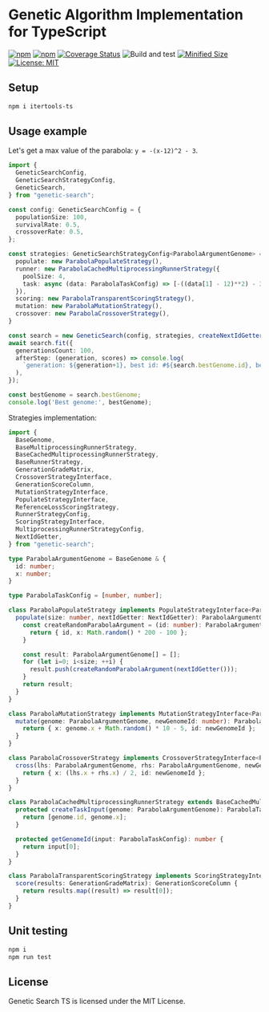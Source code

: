 # Genetic Algorithm Implementation for TypeScript

[![npm](https://img.shields.io/npm/v/genetic-search.svg)](https://www.npmjs.com/package/genetic-search)
[![npm](https://img.shields.io/npm/dm/genetic-search.svg?style=flat)](https://www.npmjs.com/package/genetic-search)
[![Coverage Status](https://coveralls.io/repos/github/Smoren/genetic-search-ts/badge.svg?branch=master&rand=222)](https://coveralls.io/github/Smoren/genetic-search-ts?branch=master)
![Build and test](https://github.com/Smoren/genetic-search-ts/actions/workflows/test.yml/badge.svg)
[![Minified Size](https://badgen.net/bundlephobia/minzip/genetic-search)](https://bundlephobia.com/result?p=genetic-search)
[![License: MIT](https://img.shields.io/badge/License-MIT-yellow.svg)](https://opensource.org/licenses/MIT)

Setup
-----

```bash
npm i itertools-ts
```

Usage example
-------------

Let's get a max value of the parabola: `y = -(x-12)^2 - 3`.

```typescript
import {
  GeneticSearchConfig,
  GeneticSearchStrategyConfig,
  GeneticSearch,
} from "genetic-search";

const config: GeneticSearchConfig = {
  populationSize: 100,
  survivalRate: 0.5,
  crossoverRate: 0.5,
};

const strategies: GeneticSearchStrategyConfig<ParabolaArgumentGenome> = {
  populate: new ParabolaPopulateStrategy(),
  runner: new ParabolaCachedMultiprocessingRunnerStrategy({
    poolSize: 4,
    task: async (data: ParabolaTaskConfig) => [-((data[1] - 12)**2) - 3],
  }),
  scoring: new ParabolaTransparentScoringStrategy(),
  mutation: new ParabolaMutationStrategy(),
  crossover: new ParabolaCrossoverStrategy(),
}

const search = new GeneticSearch(config, strategies, createNextIdGetter());
await search.fit({
  generationsCount: 100,
  afterStep: (generation, scores) => console.log(
    `generation: ${generation+1}, best id: #${search.bestGenome.id}, best score: ${scores[0]}`
  ),
});

const bestGenome = search.bestGenome;
console.log('Best genome:', bestGenome);
```

Strategies implementation:

```typescript
import {
  BaseGenome,
  BaseMultiprocessingRunnerStrategy,
  BaseCachedMultiprocessingRunnerStrategy,
  BaseRunnerStrategy,
  GenerationGradeMatrix,
  CrossoverStrategyInterface,
  GenerationScoreColumn,
  MutationStrategyInterface,
  PopulateStrategyInterface,
  ReferenceLossScoringStrategy,
  RunnerStrategyConfig,
  ScoringStrategyInterface,
  MultiprocessingRunnerStrategyConfig,
  NextIdGetter,
} from "genetic-search";

type ParabolaArgumentGenome = BaseGenome & {
  id: number;
  x: number;
}

type ParabolaTaskConfig = [number, number];

class ParabolaPopulateStrategy implements PopulateStrategyInterface<ParabolaArgumentGenome> {
  populate(size: number, nextIdGetter: NextIdGetter): ParabolaArgumentGenome[] {
    const createRandomParabolaArgument = (id: number): ParabolaArgumentGenome => {
      return { id, x: Math.random() * 200 - 100 };
    }

    const result: ParabolaArgumentGenome[] = [];
    for (let i=0; i<size; ++i) {
      result.push(createRandomParabolaArgument(nextIdGetter()));
    }
    return result;
  }
}

class ParabolaMutationStrategy implements MutationStrategyInterface<ParabolaArgumentGenome> {
  mutate(genome: ParabolaArgumentGenome, newGenomeId: number): ParabolaArgumentGenome {
    return { x: genome.x + Math.random() * 10 - 5, id: newGenomeId };
  }
}

class ParabolaCrossoverStrategy implements CrossoverStrategyInterface<ParabolaArgumentGenome> {
  cross(lhs: ParabolaArgumentGenome, rhs: ParabolaArgumentGenome, newGenomeId: number): ParabolaArgumentGenome {
    return { x: (lhs.x + rhs.x) / 2, id: newGenomeId };
  }
}

class ParabolaCachedMultiprocessingRunnerStrategy extends BaseCachedMultiprocessingRunnerStrategy<ParabolaArgumentGenome, MultiprocessingRunnerStrategyConfig<ParabolaTaskConfig>, ParabolaTaskConfig> {
  protected createTaskInput(genome: ParabolaArgumentGenome): ParabolaTaskConfig {
    return [genome.id, genome.x];
  }

  protected getGenomeId(input: ParabolaTaskConfig): number {
    return input[0];
  }
}

class ParabolaTransparentScoringStrategy implements ScoringStrategyInterface {
  score(results: GenerationGradeMatrix): GenerationScoreColumn {
    return results.map((result) => result[0]);
  }
}
```


Unit testing
------------

```bash
npm i
npm run test
```

License
-------

Genetic Search TS is licensed under the MIT License.
